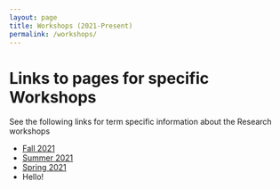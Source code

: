 ```yaml
---
layout: page
title: Workshops (2021-Present)
permalink: /workshops/
---
```



# Links to pages for specific Workshops

See the following links for term specific information about the Research workshops

* [Fall 2021](/workshops/Fa21/)
* [Summer 2021](/workshops/Su21/)
* [Spring 2021](/workshops/Sp21/)
* Hello!
 
